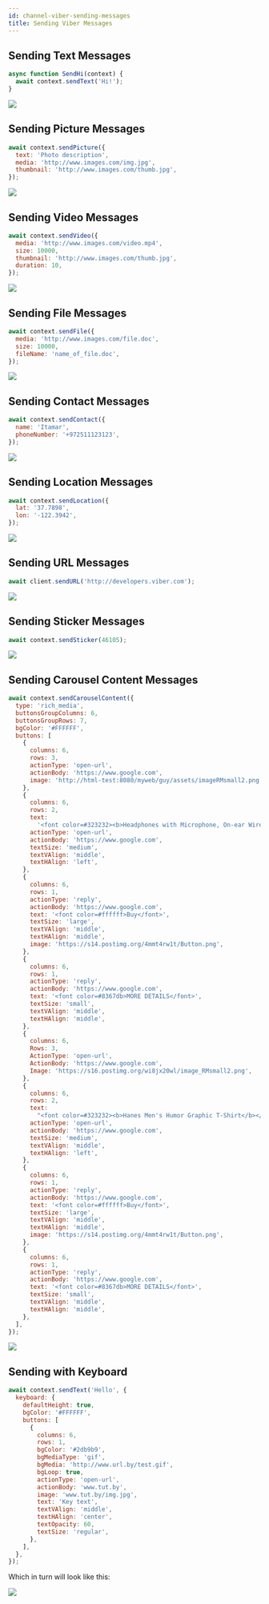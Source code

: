 ```yaml
---
id: channel-viber-sending-messages
title: Sending Viber Messages
---
```


## Sending Text Messages

```js
async function SendHi(context) {
  await context.sendText('Hi!');
}
```

![](https://user-images.githubusercontent.com/3382565/31481925-61e46008-aeeb-11e7-842f-79fee8066c6a.jpg)

## Sending Picture Messages

```js
await context.sendPicture({
  text: 'Photo description',
  media: 'http://www.images.com/img.jpg',
  thumbnail: 'http://www.images.com/thumb.jpg',
});
```

![](https://user-images.githubusercontent.com/3382565/31481916-5ec6cdac-aeeb-11e7-878b-6c8c4211a760.jpg)

## Sending Video Messages

```js
await context.sendVideo({
  media: 'http://www.images.com/video.mp4',
  size: 10000,
  thumbnail: 'http://www.images.com/thumb.jpg',
  duration: 10,
});
```

![](https://user-images.githubusercontent.com/3382565/31481918-5fa12074-aeeb-11e7-8287-830197d93b5b.jpg)

## Sending File Messages

```js
await context.sendFile({
  media: 'http://www.images.com/file.doc',
  size: 10000,
  fileName: 'name_of_file.doc',
});
```

![](https://user-images.githubusercontent.com/3382565/31481919-600f437e-aeeb-11e7-9f13-7269a055cb86.jpg)

## Sending Contact Messages

```js
await context.sendContact({
  name: 'Itamar',
  phoneNumber: '+972511123123',
});
```

![](https://user-images.githubusercontent.com/3382565/31481924-615ce8b2-aeeb-11e7-8425-2d3bfa115fc1.jpg)

## Sending Location Messages

```js
await context.sendLocation({
  lat: '37.7898',
  lon: '-122.3942',
});
```

![](https://user-images.githubusercontent.com/3382565/31481923-61199a9e-aeeb-11e7-8a25-e3813eceb25b.jpg)

## Sending URL Messages

```js
await client.sendURL('http://developers.viber.com');
```

![](https://user-images.githubusercontent.com/3382565/31481921-6069f346-aeeb-11e7-97bf-83a17da0bc7a.jpg)

## Sending Sticker Messages

```js
await context.sendSticker(46105);
```

![](https://user-images.githubusercontent.com/3382565/31481922-60c2c444-aeeb-11e7-8fc9-bce2e5d06c42.jpg)

## Sending Carousel Content Messages

```js
await context.sendCarouselContent({
  type: 'rich_media',
  buttonsGroupColumns: 6,
  buttonsGroupRows: 7,
  bgColor: '#FFFFFF',
  buttons: [
    {
      columns: 6,
      rows: 3,
      actionType: 'open-url',
      actionBody: 'https://www.google.com',
      image: 'http://html-test:8080/myweb/guy/assets/imageRMsmall2.png',
    },
    {
      columns: 6,
      rows: 2,
      text:
        '<font color=#323232><b>Headphones with Microphone, On-ear Wired earphones</b></font><font color=#777777><br>Sound Intone </font><font color=#6fc133>$17.99</font>',
      actionType: 'open-url',
      actionBody: 'https://www.google.com',
      textSize: 'medium',
      textVAlign: 'middle',
      textHAlign: 'left',
    },
    {
      columns: 6,
      rows: 1,
      actionType: 'reply',
      actionBody: 'https://www.google.com',
      text: '<font color=#ffffff>Buy</font>',
      textSize: 'large',
      textVAlign: 'middle',
      textHAlign: 'middle',
      image: 'https://s14.postimg.org/4mmt4rw1t/Button.png',
    },
    {
      columns: 6,
      rows: 1,
      actionType: 'reply',
      actionBody: 'https://www.google.com',
      text: '<font color=#8367db>MORE DETAILS</font>',
      textSize: 'small',
      textVAlign: 'middle',
      textHAlign: 'middle',
    },
    {
      columns: 6,
      Rows: 3,
      ActionType: 'open-url',
      ActionBody: 'https://www.google.com',
      Image: 'https://s16.postimg.org/wi8jx20wl/image_RMsmall2.png',
    },
    {
      columns: 6,
      rows: 2,
      text:
        "<font color=#323232><b>Hanes Men's Humor Graphic T-Shirt</b></font><font color=#777777><br>Hanes</font><font color=#6fc133>$10.99</font>",
      actionType: 'open-url',
      actionBody: 'https://www.google.com',
      textSize: 'medium',
      textVAlign: 'middle',
      textHAlign: 'left',
    },
    {
      columns: 6,
      rows: 1,
      actionType: 'reply',
      actionBody: 'https://www.google.com',
      text: '<font color=#ffffff>Buy</font>',
      textSize: 'large',
      textVAlign: 'middle',
      textHAlign: 'middle',
      image: 'https://s14.postimg.org/4mmt4rw1t/Button.png',
    },
    {
      columns: 6,
      rows: 1,
      actionType: 'reply',
      actionBody: 'https://www.google.com',
      text: '<font color=#8367db>MORE DETAILS</font>',
      textSize: 'small',
      textVAlign: 'middle',
      textHAlign: 'middle',
    },
  ],
});
```

![](https://user-images.githubusercontent.com/3382565/31481917-5f1b43b4-aeeb-11e7-8557-e25951d69b53.jpg)

## Sending with Keyboard

```js
await context.sendText('Hello', {
  keyboard: {
    defaultHeight: true,
    bgColor: '#FFFFFF',
    buttons: [
      {
        columns: 6,
        rows: 1,
        bgColor: '#2db9b9',
        bgMediaType: 'gif',
        bgMedia: 'http://www.url.by/test.gif',
        bgLoop: true,
        actionType: 'open-url',
        actionBody: 'www.tut.by',
        image: 'www.tut.by/img.jpg',
        text: 'Key text',
        textVAlign: 'middle',
        textHAlign: 'center',
        textOpacity: 60,
        textSize: 'regular',
      },
    ],
  },
});
```

Which in turn will look like this:

![](https://camo.githubusercontent.com/fe2141c452f4cf0ed0f7854f51c589b15873a317/68747470733a2f2f646576656c6f706572732e76696265722e636f6d2f646f63732f696d672f6578616d706c655f6b6579626f6172642e706e67)
